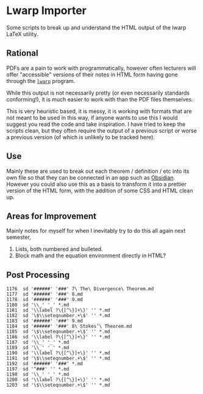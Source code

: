 # Lwarp Importer

Some scripts to break up and understand
the HTML output of the lwarp LaTeX utility.
 
## Rational

PDFs are a pain to work with programmatically,
however often lecturers will offer "accessible"
versions of their notes in HTML form having gone
through the [`lwarp`](https://ctan.org/pkg/lwarp?lang=en)
program.

While this output is not necessarily pretty (or even
necessarily standards conforming!), it is much easier to
work with than the PDF files themselves.

This is very heuristic based, it is messy, it is working
with formats that are not meant to be used in this way, if
anyone wants to use this I would suggest you read the code
and take inspiration. I have tried to keep the scripts clean,
but they often require the output of a previous script or worse
a previous version (of which is unlikely to be tracked here).

## Use

Mainly these are used to break out each theorem / definition / etc
into its own file so that they can be connected in an app such as
[Obsidian](https://obsidian.md). However you could also use this as a basis
to transform it into a prettier version of the HTML form, with the addition
of some CSS and HTML clean up.

## Areas for Improvement

Mainly notes for myself for when I inevitably try to do this all again next
semester,

1. Lists, both numbered and bulleted.
2. Block math and the equation environment directly in HTML?

## Post Processing

```
1176  sd '######' '###' 7\ The\ Divergence\ Theorem.md
1177  sd '######' '###' 8.md
1178  sd '######' '###' 9.md
1180  sd '\\_' '_' *.md
1181  sd '\\label ?\{[^\}]+\}' '' *.md
1182  sd '\$\\seteqnumber.+\$' '' *.md
1183  sd '######' '###' 9.md
1184  sd '######' '###' 8\ Stokes’\ Theorem.md
1185  sd '\$\\seteqnumber.+\$' '' *.md
1186  sd '\\label ?\{[^\}]+\}' '' *.md
1187  sd '\\_' '_' *.md
1189  sd '\\_' '_' *.md
1190  sd '\\label ?\{[^\}]+\}' '' *.md
1191  sd '\$\\seteqnumber.+\$' '' *.md
1192  sd '######' '###' *.md
1197  sd '^###' '' *.md
1198  sd '\\_' '_' *.md
1200  sd '\\label ?\{[^\}]+\}' '' *.md
1203  sd '\$\\seteqnumber.+\$' '' *.md
```
